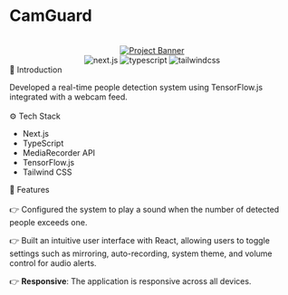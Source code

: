 # CamGuard
<div align="center">
  <br />
    <a href="https://camguard.vercel.app/" target="_blank">
      <img src="https://github.com/user-attachments/assets/5adef38c-4cd2-4019-a68a-815ab19ed533" alt="Project Banner">
    </a>
  <br />

  <div>
    <img src="https://img.shields.io/badge/-Next_JS-black?style=for-the-badge&logoColor=white&logo=nextdotjs&color=61DAFB" alt="next.js" />
    <img src="https://img.shields.io/badge/-TypeScript-black?style=for-the-badge&logoColor=white&logo=typescript&color=3178C6" alt="typescript" />
    <img src="https://img.shields.io/badge/-Tailwind_CSS-black?style=for-the-badge&logoColor=white&logo=tailwindcss&color=06B6D4" alt="tailwindcss" />
  </div>
</div>
<div>
  <a name="introduction">🤖 Introduction</a><br/>

Developed a real-time people detection system using TensorFlow.js integrated with a webcam feed.
<br/><br/>
<a name="tech-stack">⚙️ Tech Stack</a>
- Next.js
- TypeScript
- MediaRecorder API
- TensorFlow.js
- Tailwind CSS
</div>
<a name="features">🔋 Features</a><br/>
<br/>
👉 Configured the system to play a sound when the number of detected people exceeds one.

👉 Built an intuitive user interface with React, allowing users to toggle settings such as mirroring, auto-recording, system theme, and volume control for audio alerts.

👉 **Responsive**: The application is responsive across all devices.
